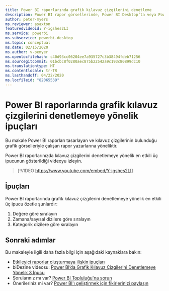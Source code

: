 ```yaml
---
title: Power BI raporlarında grafik kılavuz çizgilerini denetleme
description: Power BI rapor görsellerinde, Power BI Desktop’ta veya Power BI hizmetinde grafik kılavuz çizgilerini denetlemeye yönelik üç ipucu.
author: peter-myers
ms.reviewer: asaxton
featuredvideoid: Y-igshes2LI
ms.service: powerbi
ms.subservice: powerbi-desktop
ms.topic: conceptual
ms.date: 02/15/2020
ms.author: v-pemyer
ms.openlocfilehash: c40d93cc06204ee7a935727c3b38494fdeb71256
ms.sourcegitcommit: 01bcbc8f0280aec875b22542a9c193c80899dc10
ms.translationtype: HT
ms.contentlocale: tr-TR
ms.lasthandoff: 04/22/2020
ms.locfileid: "82065539"
---
```

# <a name="tips-to-control-chart-gridlines-in-power-bi-reports"></a>Power BI raporlarında grafik kılavuz çizgilerini denetlemeye yönelik ipuçları

Bu makale Power BI raporları tasarlayan ve kılavuz çizgilerinin bulunduğu grafik görselleriyle çalışan rapor yazarlarına yöneliktir.

Power BI raporlarınızda kılavuz çizgilerini denetlemeye yönelik en etkili üç ipucunun gösterildiği videoyu izleyin.

> [!VIDEO https://www.youtube.com/embed/Y-igshes2LI]

## <a name="tips"></a>İpuçları

Power BI raporlarında grafik kılavuz çizgilerini denetlemeye yönelik en etkili üç ipucu özetle şunlardır:

1. Değere göre sıralayın
1. Zamana/sayısal dizilere göre sıralayın
1. Kategorik dizilere göre sıralayın

## <a name="next-steps"></a>Sonraki adımlar

Bu makaleyle ilgili daha fazla bilgi için aşağıdaki kaynaklara bakın:

- [Etkileyici raporlar oluşturmaya ilişkin ipuçları](../desktop-tips-and-tricks-for-creating-reports.md)
- biDezine videosu: [Power BI’da Grafik Kılavuz Çizgilerini Denetlemeye Yönelik 3 İpucu](https://www.youtube.com/watch?v=Y-igshes2LI)
- Sorularınız mı var? [Power BI Topluluğu'na sorun](https://community.powerbi.com/)
- Önerileriniz mi var? [Power BI'ı geliştirmek için fikirlerinizi paylaşın](https://ideas.powerbi.com)
